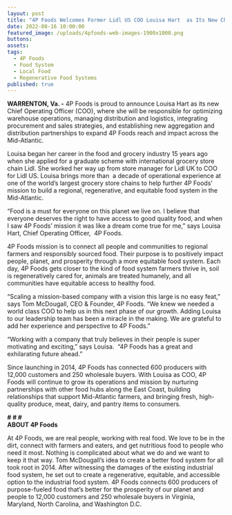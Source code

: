 ```yaml
---
layout: post
title: "4P Foods Welcomes Former Lidl US COO Louisa Hart  as Its New Chief Operating Officer: 15-year international grocery store operator brings new perspective and expertise to 4P Foods. \_"
date: 2022-08-16 10:00:00
featured_image: /uploads/4pfoods-web-images-1900x1000.png
buttons:
assets:
tags:
  - 4P Foods
  - Food System
  - Local Food
  - Regenerative Food Systems
published: true
---
```

<div class="editable"><p class="AlignCenter"><strong>WARRENTON, Va. -</strong> 4P Foods is proud to announce Louisa Hart as its new Chief Operating Officer (COO), where she will be responsible for optimizing warehouse operations, managing distribution and logistics, integrating procurement and sales strategies, and establishing new aggregation and distribution partnerships to expand 4P Foods reach and impact across the Mid-Atlantic.&nbsp;</p><p>Louisa began her career in the food and grocery industry 15 years ago when she applied for a graduate scheme with international grocery store chain Lidl. She worked her way up from store manager for Lidl UK to COO for Lidl US. Louisa brings more than&nbsp; a decade of operational experience at one of the world&rsquo;s largest grocery store chains to help further 4P Foods&rsquo; mission to build a regional, regenerative, and equitable food system in the Mid-Atlantic.</p><p>&ldquo;Food is a must for everyone on this planet we live on. I believe that everyone deserves the right to have access to good quality food, and when I saw 4P Foods&rsquo; mission it was like a dream come true for me,&rdquo; says Louisa Hart, Chief Operating Officer,&nbsp; 4P Foods.</p><p>4P Foods mission is to connect all people and communities to regional farmers and responsibly sourced food. Their purpose is to positively impact people, planet, and prosperity through a more equitable food system. Each day, 4P Foods gets closer to the kind of food system farmers thrive in, soil is regeneratively cared for, animals are treated humanely, and all communities have equitable access to healthy food.</p><p>&ldquo;Scaling a mission-based company with a vision this large is no easy feat,&rdquo; says Tom McDougall, CEO &amp; Founder, 4P Foods. &ldquo;We knew we needed a world class COO to help us in this next phase of our growth. Adding Louisa to our leadership team has been a miracle in the making. We are grateful to add her experience and perspective to 4P Foods.&rdquo;</p><p>&ldquo;Working with a company that truly believes in their people is super motivating and exciting,&rdquo; says Louisa.&nbsp; &ldquo;4P Foods has a great and exhilarating future ahead.&rdquo;</p><p>Since launching in 2014, 4P Foods has connected 600 producers with 12,000 customers and 250 wholesale buyers. With Louisa as COO, 4P Foods will continue to grow its operations and mission by nurturing partnerships with other food hubs along the East Coast, building relationships that support Mid-Atlantic farmers, and bringing fresh, high-quality produce, meat, dairy, and pantry items to consumers.&nbsp;</p><div><strong># # #&nbsp;</strong></div><div><strong>ABOUT 4P Foods</strong></div><p>At 4P Foods, we are real people, working with real food. We love to be in the dirt, connect with farmers and eaters, and get nutritious food to people who need it most. Nothing is complicated about what we do and we want to keep it that way. Tom McDougall&rsquo;s idea to create a better food system for all took root in 2014. After witnessing the damages of the existing industrial food system, he set out to create a regenerative, equitable, and accessible option to the industrial food system. 4P Foods connects 600 producers of purpose-fueled food that&rsquo;s better for the prosperity of our planet and people to 12,000 customers and 250 wholesale buyers in Virginia, Maryland, North Carolina, and Washington D.C.</p></div>